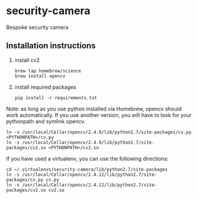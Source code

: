 # security-camera
Bespoke security camera


## Installation instructions

1. install cv2
    ```
    brew tap homebrew/science
    brew install opencv
    ```
2. install required packages
    ```
    pip install -r requirements.txt
    ```

Note: as long as you use python installed via Homebrew, opencv should work automatically. If you use another version, you will have to look for your pythonpath and symlink opencv.
```
ln -s /usr/local/Cellar/opencv/2.4.9/lib/python2.7/site-packages/cv.py <PYTHONPATH>/cv.py
ln -s /usr/local/Cellar/opencv/2.4.9/lib/python2.7/site-packages/cv2.so <PYTHONPATH>/cv2.so
```

If you have used a virtualenv, you can use the following directions:
```
cd ~/.virtualenvs/security-camera/lib/python2.7/site-packages
ln -s /usr/local/Cellar/opencv/2.4.12/lib/python2.7/site-packages/cv.py cv.py
ln -s /usr/local/Cellar/opencv/2.4.12/lib/python2.7/site-packages/cv2.so cv2.so
```

